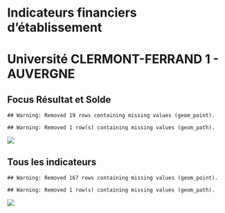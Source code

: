 Indicateurs financiers d’établissement
================

# Université CLERMONT-FERRAND 1 - AUVERGNE

## Focus Résultat et Solde

    ## Warning: Removed 19 rows containing missing values (geom_point).

    ## Warning: Removed 1 row(s) containing missing values (geom_path).

![](université_clermont_ferrand_1___auvergne_files/figure-gfm/etab.focus-1.png)<!-- -->

## Tous les indicateurs

    ## Warning: Removed 167 rows containing missing values (geom_point).

    ## Warning: Removed 1 row(s) containing missing values (geom_path).

![](université_clermont_ferrand_1___auvergne_files/figure-gfm/etab-1.png)<!-- -->

